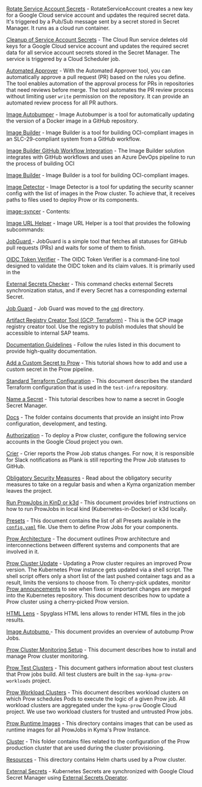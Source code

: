 [Rotate Service Account Secrets](/cmd/cloud-run/rotate-service-account/README.md) - RotateServiceAccount creates a new key for a Google Cloud service account and updates the required secret data. It's triggered by a  Pub/Sub message sent by a secret stored in Secret Manager. It runs as a cloud run container.

[Cleanup of Service Account Secrets](/cmd/cloud-run/service-account-keys-cleaner/README.md) - The Cloud Run service deletes old keys for a Google Cloud service account and updates the required secret data for all service account secrets stored in the Secret Manager. The service is triggered by a Cloud Scheduler job.

[Automated Approver](/cmd/external-plugins/automated-approver/README.md) - With the Automated Approver tool, you can automatically approve a pull request (PR) based on the rules you define. The tool enables automation of the approval process for PRs in repositories that need reviews before merge. The tool automates the PR review process without limiting user `write` permission on the repository. It can provide an automated review process for all PR authors.

[Image Autobumper](/cmd/image-autobumper/README.md) - Image Autobumper is a tool for automatically updating the version of a Docker image in a GitHub repository.

[Image Builder](/cmd/image-builder/README.md) - Image Builder is a tool for building OCI-compliant images in an SLC-29-compliant system from a GitHub workflow.

[Image Builder GitHub Workflow Integration](/cmd/image-builder/github-workflow-integration.md) - The Image Builder solution integrates with GitHub workflows and uses an Azure DevOps pipeline to run the process of building OCI

[Image Builder](/cmd/image-builder/image-builder.md) - Image Builder is a tool for building OCI-compliant images.

[Image Detector](/cmd/image-detector/README.md) - Image Detector is a tool for updating the security scanner config with the list of images in the Prow cluster. To achieve that, it receives paths to files used to deploy Prow or its components.

[image-syncer](/cmd/image-syncer/README.md) - Contents:

[Image URL Helper](/cmd/image-url-helper/README.md) - Image URL Helper is a tool that provides the following subcommands:

[JobGuard ](/cmd/jobguard/README.md) - JobGuard is a simple tool that fetches all statuses for GitHub pull requests (PRs) and waits for some of them to finish.

[OIDC Token Verifier](/cmd/oidc-token-verifier/README.md) - The OIDC Token Verifier is a command-line tool designed to validate the OIDC token and its claim values. It is primarily used in the

[External Secrets Checker](/cmd/tools/externalsecretschecker/README.md) - This command checks external Secrets synchronization status, and if every Secret has a corresponding external Secret.

[Job Guard](/cmd/tools/jobguard/README.md) - Job Guard was moved to the [`cmd`](/cmd/jobguard) directory.

[Artifact Registry Creator Tool (GCP, Terraform)](/configs/terraform/modules/artifact-registry/README.md) - This is the GCP image registry creator tool. Use the registry to publish modules that should be accessible to internal SAP teams.

[Documentation Guidelines](/docs/documentation_guidelines.md) - Follow the rules listed in this document to provide high-quality documentation.

[Add a Custom Secret to Prow](/docs/how-to/how-to-add-custom-secret.md) - This tutorial shows how to add and use a custom secret in the Prow pipeline.

[Standard Terraform Configuration](/docs/how-to/how-to-create-standard-terraform-config.md) - This document describes the standard Terraform configuration that is used in the `test-infra` repository. 

[Name a Secret](/docs/how-to/how-to-name-secret.md) - This tutorial describes how to name a secret in Google Secret Manager.

[Docs](/docs/prow/README.md) - The folder contains documents that provide an insight into Prow configuration, development, and testing.

[Authorization](/docs/prow/authorization.md) - To deploy a Prow cluster, configure the following service accounts in the Google Cloud project you own.

[Crier](/docs/prow/crier.md) - Crier reports the Prow Job status changes. For now, it is responsible for Slack notifications as Plank is still reporting the Prow Job statuses to GitHub.

[Obligatory Security Measures](/docs/prow/obligatory-security-measures.md) - Read about the obligatory security measures to take on a regular basis and when a Kyma organization member leaves the project.

[Run ProwJobs in KinD or k3d](/docs/prow/pj-in-kind.md) - This document provides brief instructions on how to run ProwJobs in local kind (Kubernetes-in-Docker) or k3d locally.

[Presets](/docs/prow/presets.md) - This document contains the list of all Presets available in the [`config.yaml`](/prow/config.yaml) file. Use them to define Prow Jobs for your components.

[Prow Architecture](/docs/prow/prow-architecture.md) - The document outlines Prow architecture and interconnections between different systems and components that are involved in it.

[Prow Cluster Update](/docs/prow/prow-cluster-update.md) - Updating a Prow cluster requires an improved Prow version. The Kubernetes Prow instance gets updated via a shell script. The shell script offers only a short list of the last pushed container tags and as a result, limits the versions to choose from. To cherry-pick updates, monitor [Prow announcements](https://docs.prow.k8s.io/docs/announcements/) to see when fixes or important changes are merged into the Kubernetes repository. This document describes how to update a Prow cluster using a cherry-picked Prow version.

[HTML Lens](/docs/prow/prow-html-lens.md) - Spyglass HTML lens allows to render HTML files in the job results.

[Image Autobump ](/docs/prow/prow-jobs-autobump.md) - This document provides an overview of autobump Prow Jobs. 

[Prow Cluster Monitoring Setup](/docs/prow/prow-monitoring.md) - This document describes how to install and manage Prow cluster monitoring. 

[Prow Test Clusters](/docs/prow/test-clusters.md) - This document gathers information about test clusters that Prow jobs build. All test clusters are built in the `sap-kyma-prow-workloads` project.

[Prow Workload Clusters](/docs/prow/workload-clusters.md) - This document describes workload clusters on which Prow schedules Pods to execute the logic of a given Prow job. All workload clusters are aggregated under the `kyma-prow` Google Cloud project. We use two workload clusters for trusted and untrusted Prow jobs.

[Prow Runtime Images](/images/README.md) - This directory contains images that can be used as runtime images for all ProwJobs in Kyma's Prow Instance.

[Cluster](/prow/cluster/README.md) - This folder contains files related to the configuration of the Prow production cluster that are used during the cluster provisioning.

[Resources](/prow/cluster/resources/README.md) - This directory contains Helm charts used by a Prow cluster.

[External Secrets](/prow/cluster/resources/external-secrets/README.md) - Kubernetes Secrets are synchronized with Google Cloud Secret Manager using [External Secrets Operator](https://github.com/external-secrets/external-secrets).

